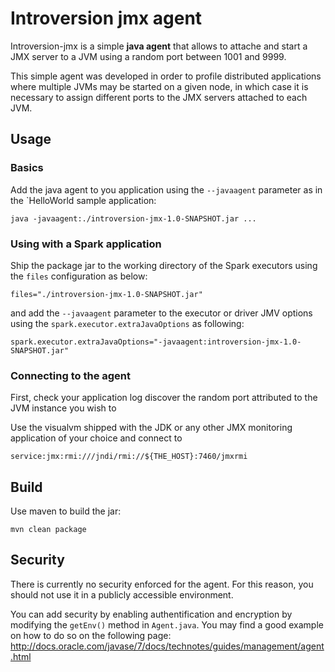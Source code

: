 # Introversion jmx agent

Introversion-jmx is a simple __java agent__ that allows to attache and start a 
JMX server to a JVM using a random port between 1001 and 9999.

This simple agent was developed in order to profile distributed applications 
where multiple JVMs may be started on a given node, in which case it is 
necessary to assign different ports to the JMX servers attached to each JVM.

## Usage

### Basics

Add the java agent to you application using the `--javaagent` parameter 
as in the `HelloWorld sample application:

```
java -javaagent:./introversion-jmx-1.0-SNAPSHOT.jar ...
````

### Using with a Spark application

Ship the package jar to the working directory of the Spark executors 
using the `files` configuration as below:

```
files="./introversion-jmx-1.0-SNAPSHOT.jar"
```

and add the `--javaagent` parameter to the executor or driver JMV options
using the `spark.executor.extraJavaOptions` as following:

```
spark.executor.extraJavaOptions="-javaagent:introversion-jmx-1.0-SNAPSHOT.jar"
```

### Connecting to the agent

First, check your application log discover the random port attributed to the JVM instance
you wish to 

Use the visualvm shipped with the JDK or any other JMX monitoring application of
your choice and connect to 

```
service:jmx:rmi:///jndi/rmi://${THE_HOST}:7460/jmxrmi
```

## Build

Use maven to build the jar:

```
mvn clean package
```

## Security

There is currently no security enforced for the agent. For this reason, you should not 
use it in a publicly accessible environment.

You can add security by enabling authentification and encryption by modifying the 
`getEnv()` method in `Agent.java`. You may find a good example on how to do so on the 
following page: http://docs.oracle.com/javase/7/docs/technotes/guides/management/agent.html


